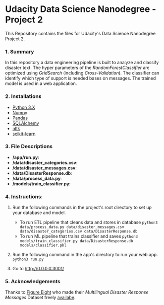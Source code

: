 # Udacity Data Science Nanodegree - Project 2
This Repository contains the files for Udacity's Data Science Nanodegree Project 2.

### 1. Summary  
In this repository a data engineering pipeline is built to analyze and classify disaster text. The hyper parameters of the *RandomForestClassifier* are optimized using *GridSearch* (including *Cross-Validation*). The classifier can identify which type of support is needed bases on messages. The trained model is used in a web application.

### 2. Installations
- [Python 3.X](https://www.python.org/downloads/)
- [Numpy](https://pypi.org/project/numpy/)
- [Pandas](https://pypi.org/project/pandas/)
- [SQLAlchemy](https://pypi.org/project/SQLAlchemy/)
- [nltk](https://pypi.org/project/nltk/)
- [scikit-learn](https://pypi.org/project/scikit-learn/)

### 3. File Descriptions
- **/app/run.py**: 
- **/data/disaster_categories.csv**:
- **/data/disaster_messages.csv**:
- **/data/DisasterResponse.db**: 
- **/data/process_data.py**: 
- **/models/train_classifier.py**:

### 4. Instructions:
1. Run the following commands in the project's root directory to set up your database and model.

    - To run ETL pipeline that cleans data and stores in database
        `python3 data/process_data.py data/disaster_messages.csv data/disaster_categories.csv data/DisasterResponse.db`
    - To run ML pipeline that trains classifier and saves
        `python3 models/train_classifier.py data/DisasterResponse.db models/classifier.pkl`

2. Run the following command in the app's directory to run your web app.
    `python3 run.py`

3. Go to http://0.0.0.0:3001/


### 5. Acknowledgements
Thanks to [Figure Eight](https://figure-eight.com) who made their *Multilingual Disaster Response Messages* Dataset freely [availabe](https://appen.com/datasets/combined-disaster-response-data/).
